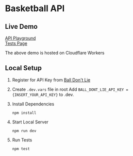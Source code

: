 # Basketball API

## Live Demo
[API Playground](https://basketball-api.quinn-royston.workers.dev/)  
[Tests Page](https://basketball-api.quinn-royston.workers.dev/static/test-results)

The above demo is hosted on Cloudflare Workers


## Local Setup

1. Register for API Key from [Ball Don't Lie](https://www.balldontlie.io/#getting-started)

1. Create ```.dev.vars``` file in root
Add ```BALL_DONT_LIE_API_KEY = {INSERT_YOUR_API_KEY}``` to .dev.

1. Install Dependencies
    ```
    npm install
    ```
1. Start Local Server
    ```
    npm run dev
    ```
1. Run Tests
    ```
    npm test
    ```